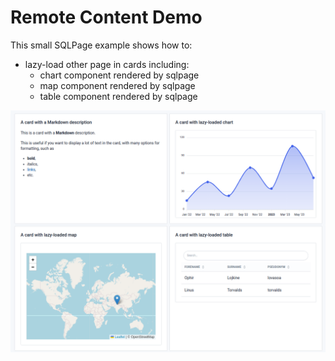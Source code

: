 # Remote Content Demo

This small SQLPage example shows how to: 
 - lazy-load other page in cards including:
     - chart component rendered by sqlpage
     - map component rendered by sqlpage
     - table component rendered by sqlpage

![remote content screenshot](screenshot.png)

